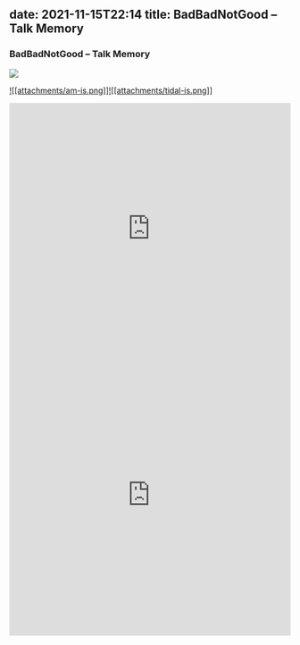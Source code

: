 date: 2021-11-15T22:14
title: BadBadNotGood – Talk Memory
---
### BadBadNotGood – Talk Memory
[![](https://img.discogs.com/2OJ1-uhjZPlKUfJ0RgXxvbXLZG8=/fit-in/600x600/filters:strip_icc():format(jpeg):mode_rgb():quality(90)/discogs-images/R-20549605-1633946390-9991.jpeg.jpg)][1] 

[1]: https://www.discogs.com/release/20549605
[2]: https://music.apple.com/us/album/1573107489
[3]: https://listen.tidal.com/album/198114431

[![[attachments/am-is.png]]][2][![[attachments/tidal-is.png]]][3]

<iframe allow="autoplay *; encrypted-media *; fullscreen *" frameborder="0" height="450" style="width:100%;max-width:660px;overflow:hidden;background:transparent;" sandbox="allow-forms allow-popups allow-same-origin allow-scripts allow-storage-access-by-user-activation allow-top-navigation-by-user-activation" src="https://embed.music.apple.com/us/album/turn-blue/1573107489"></iframe>
<div style="position: relative; padding-bottom: 100%; height: 0; overflow: hidden; max-width: 100%;"><iframe src="https://embed.tidal.com/albums/198114431?layout=gridify" frameborder= "0" allowfullscreen style="position: absolute; top: 0; left: 0; width: 100%; height: 1px; min-height: 100%; margin: 0 auto;"></iframe></div>